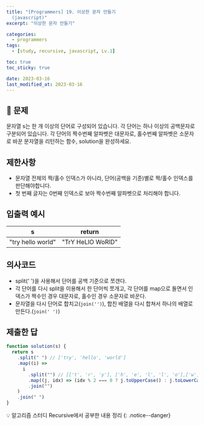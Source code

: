 ```yaml
---
title: "[Programmers] 19. 이상한 문자 만들기
  (javascript)"
excerpt: "이상한 문자 만들기"

categories:
  - programmers
tags:
  - [study, recursive, javascript, Lv.1]

toc: true
toc_sticky: true

date: 2023-03-16
last_modified_at: 2023-03-16
---
```


## 🤔 문제

문자열 s는 한 개 이상의 단어로 구성되어 있습니다. 각 단어는 하나 이상의 공백문자로 구분되어 있습니다. 각 단어의 짝수번째 알파벳은 대문자로, 홀수번째 알파벳은 소문자로 바꾼 문자열을 리턴하는 함수, solution을 완성하세요.

## 제한사항

- 문자열 전체의 짝/홀수 인덱스가 아니라, 단어(공백을 기준)별로 짝/홀수 인덱스를 판단해야합니다.
- 첫 번째 글자는 0번째 인덱스로 보아 짝수번째 알파벳으로 처리해야 합니다.

## 입출력 예시

| s                 | return            |
| ----------------- | ----------------- |
| "try hello world" | "TrY HeLlO WoRlD" |

## 의사코드

- split(' ')을 사용해서 단어를 공백 기준으로 쪼갠다.
- 각 단어를 다시 split을 이용해서 한 단어씩 쪼개고, 각 단어를 map으로 돌면서 인덱스가 짝수인 경우 대문자로, 홀수인 경우 소문자로 바꾼다.
- 문자열을 다시 단어로 합치고(`join('')`), 합친 배열을 다시 합쳐서 하나의 배열로 만든다.(`join(' ')`)

## 제출한 답

```javascript
function solution(s) {
  return s
    .split(" ") // ['try', 'hello', 'world']
    .map((i) =>
      i
        .split("") // [['t', 'r', 'y'], ['h', 'e', 'l', 'l', 'o'],['w', 'o', 'r', 'l', 'd']]
        .map((j, idx) => (idx % 2 === 0 ? j.toUpperCase() : j.toLowerCase())) // ['T', 'r', 'Y']...
        .join("")
    )
    .join(" ")
}
```

💡 알고리즘 스터디 Recursive에서 공부한 내용 정리
{: .notice--danger}
